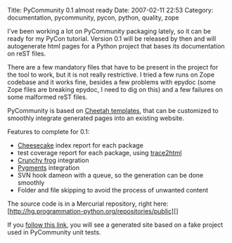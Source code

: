 Title: PyCommunity 0.1 almost ready
Date: 2007-02-11 22:53
Category: documentation, pycommunity, pycon, python, quality, zope

I've been working a lot on PyCommunity packaging lately, so it can be
ready for my PyCon tutorial. Version 0.1 will be released by then and
will autogenerate html pages for a Python project that bases its
documentation on reST files.   
  
There are a few mandatory files that have to be present in the project
for the tool to work, but it is not really restrictive. I tried a few
runs on Zope codebase and it works fine, besides a few problems with
epydoc (some Zope files are breaking epydoc, I need to dig on this) and
a few failures on some malformed reST files.   
  
PyCommunity is based on [Cheetah templates][], that can be customized
to smoothly integrate generated pages into an existing website.   
  
Features to complete for 0.1:   
-   [Cheesecake][] index report for each package
-   test coverage report for each package, using [trace2html][]
-   [Crunchy frog][] integration
-   [Pygments][] integration
-   SVN hook dameon with a queue, so the generation can be done smoothly
-   Folder and file skipping to avoid the process of unwanted content

  
The source code is in a Mercurial repository, right here:
[http://hg.programmation-python.org/repositories/public][]   
  
If you [follow this link][], you will see a generated site based on a
fake project used in PyCommunity unit tests.

  [Cheetah templates]: http://www.cheetahtemplate.org/ "chetah"
  [Cheesecake]: http://sourceforge.net/projects/cheesecake/ "Cheesecake"
  [trace2html]: http://cheeseshop.python.org/pypi/trace2html/
    "Trace2html"
  [Crunchy frog]: http://crunchy.sourceforge.net/ "Crunchy"
  [Pygments]: http://pygments.pocoo.org/ "Pygments"
  [http://hg.programmation-python.org/repositories/public]: http://hg.programmation-python.org/repositories/public
  [follow this link]: http://programmation-python.org/pycommunity/

